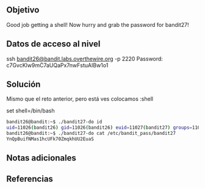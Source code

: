 ## Objetivo
Good job getting a shell! Now hurry and grab the password for bandit27!
## Datos de acceso al nivel
ssh bandit26@bandit.labs.overthewire.org -p 2220
Password: c7GvcKlw9mC7aUQaPx7nwFstuAIBw1o1
## Solución

Mismo que el reto anterior, pero está ves colocamos :shell

set shell=/bin/bash
```bash
bandit26@bandit:~$ ./bandit27-do id
uid=11026(bandit26) gid=11026(bandit26) euid=11027(bandit27) groups=11026(bandit26)
bandit26@bandit:~$ ./bandit27-do cat /etc/bandit_pass/bandit27
YnQpBuifNMas1hcUFk70ZmqkhUU2EuaS
```

## Notas adicionales

## Referencias